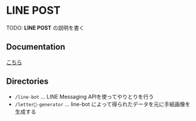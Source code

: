 # LINE POST

TODO: **LINE POST** の説明を書く

## Documentation

[こちら](https://github.com/rilmayer/line-post/tree/master/docs)

## Directories

- `/line-bot` ... LINE Messaging APIを使ってやりとりを行う
- `/letter-generator` ... line-bot によって得られたデータを元に手紙画像を生成する

